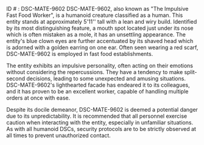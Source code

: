 ID # : DSC-MATE-9602
DSC-MATE-9602, also known as "The Impulsive Fast Food Worker", is a humanoid creature classified as a human. This entity stands at approximately 5'11'' tall with a lean and wiry build. Identified by its most distinguishing feature, a mouth spot located just under its nose which is often mistaken as a mole, it has an unsettling appearance. The entity's blue clown eyes are further accentuated by its shaved head which is adorned with a golden earring on one ear. Often seen wearing a red scarf, DSC-MATE-9602 is employed in fast food establishments.

The entity exhibits an impulsive personality, often acting on their emotions without considering the repercussions. They have a tendency to make split-second decisions, leading to some unexpected and amusing situations. DSC-MATE-9602's lighthearted facade has endeared it to its colleagues, and it has proven to be an excellent worker, capable of handling multiple orders at once with ease.

Despite its docile demeanor, DSC-MATE-9602 is deemed a potential danger due to its unpredictability. It is recommended that all personnel exercise caution when interacting with the entity, especially in unfamiliar situations. As with all humanoid DSCs, security protocols are to be strictly observed at all times to prevent unauthorized contact.